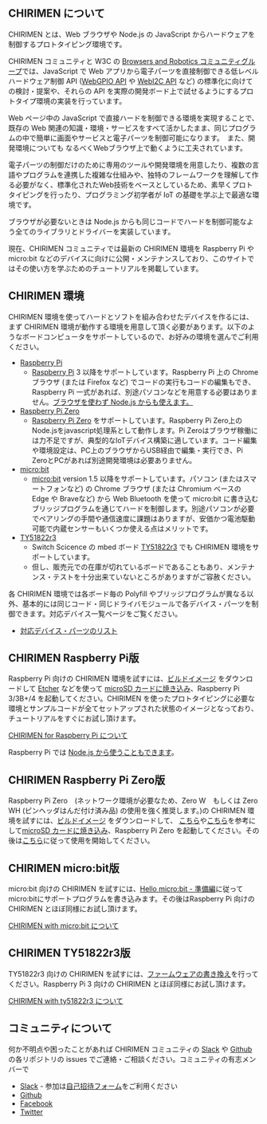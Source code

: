 ## CHIRIMEN について

CHIRIMEN とは、Web ブラウザや Node.js の JavaScript からハードウェアを制御するプロトタイピング環境です。

CHIRIMEN コミュニティと W3C の [Browsers and Robotics コミュニティグループ](https://www.w3.org/community/browserobo/)では、JavaScript で Web アプリから電子パーツを直接制御できる低レベルハードウェア制御 API ([WebGPIO API](http://browserobo.github.io/WebGPIO) や [WebI2C API](http://browserobo.github.io/WebI2C) など) の標準化に向けての検討・提案や、それらの API を実際の開発ボード上で試せるようにするプロトタイプ環境の実装を行っています。

Web ページ中の JavaScript で直接ハードを制御できる環境を実現することで、既存の Web 関連の知識・環境・サービスをすべて活かしたまま、同じプログラムの中で簡単に画面やサービスと電子パーツを制御可能になります。　また、開発環境についても なるべくWebブラウザ上で動くように工夫されています。

電子パーツの制御だけのために専用のツールや開発環境を用意したり、複数の言語やプログラムを連携した複雑な仕組みや、独特のフレームワークを理解して作る必要がなく、標準化されたWeb技術をベースとしているため、素早くプロトタイピングを行ったり、プログラミング初学者が IoT の基礎を学ぶ上で最適な環境です。

ブラウザが必要ないときは Node.js からも同じコードでハードを制御可能なよう全てのライブラリとドライバーを実装しています。

現在、CHIRIMEN コミュニティでは最新の CHIRIMEN 環境を Raspberry Pi や micro:bit などのデバイスに向けに公開・メンテナンスしており、このサイトではその使い方を学ぶためのチュートリアルを掲載しています。

## CHIRIMEN 環境

CHIRIMEN 環境を使ってハードとソフトを組み合わせたデバイスを作るには、まず CHIRIMEN 環境が動作する環境を用意して頂く必要があります。以下のようなボードコンピュータをサポートしているので、お好みの環境を選んでご利用ください。

- [Raspberry Pi](raspi)
  - [Raspberry Pi](https://www.raspberrypi.org/) 3 以降をサポートしています。Raspberry Pi 上の Chrome ブラウザ (または Firefox など) でコードの実行もコードの編集もでき、Raspberry Pi 一式があれば、別途パソコンなどを用意する必要はありません。[ブラウザを使わず Node.js からも使えます。](raspi/nodejs)
- [Raspberry Pi Zero](pizero)
  - [Raspberry Pi Zero](https://www.raspberrypi.org/) をサポートしています。Raspberry Pi Zero上のNode.jsをjavascript処理系として動作します。Pi Zeroはブラウザ稼働には力不足ですが、典型的なIoTデバイス構築に適しています。コード編集や環境設定は、PC上のブラウザからUSB経由で編集・実行でき、Pi ZeroとPCがあれば別途開発環境は必要ありません。
- [micro:bit](microbit)
  - [micro:bit](https://microbit.org/) version 1.5 以降をサポートしています。パソコン (またはスマートフォンなど) の Chrome ブラウザ (または Chromium ベースの Edge や Braveなど) から Web Bluetooth を使って micro:bit に書き込むブリッジプログラムを通じてハードを制御します。別途パソコンが必要でペアリングの手間や通信速度に課題はありますが、安価かつ電池駆動可能で内蔵センサーもいくつか使える点はメリットです。
- [TY51822r3](ty51822r3)
  - Switch Scicence の mbed ボード [TY51822r3](https://www.switch-science.com/catalog/2574/) でも CHIRIMEN 環境をサポートしています。
  - 但し、販売元での在庫が切れているボードであることもあり、メンテナンス・テストを十分出来ていないところがありますがご容赦ください。

各 CHIRIMEN 環境では各ボード毎の Polyfill やブリッジプログラムが異なる以外、基本的には同じコード・同じドライバモジュールで各デバイス・パーツを制御できます。対応デバイス一覧ページをご覧ください。

- [対応デバイス・パーツのリスト](partslist)

## CHIRIMEN Raspberry Pi版

Raspberry Pi 向けの CHIRIMEN 環境を試すには、[ビルドイメージ](https://r.chirimen.org/sdimage) をダウンロードして [Etcher](https://www.balena.io/etcher/) などを使って [microSD カードに焼き込み](raspi/sdcard.md)、Raspberry Pi 3/3B+/4 を起動してください。CHIRIMEN を使ったプロトタイピングに必要な環境とサンプルコードが全てセットアップされた状態のイメージとなっており、チュートリアルをすぐにお試し頂けます。

[CHIRIMEN for Raspberry Pi について](raspi)

Raspberry Pi では [Node.js から使うこともできます](raspi/nodejs)。

## CHIRIMEN Raspberry Pi Zero版
Raspberry Pi Zero　(ネットワーク環境が必要なため、Zero W　もしくは Zero WH (ピンヘッダはんだ付け済み品) の使用を強く推奨します。)の CHIRIMEN 環境を試すには、[ビルドイメージ](https://github.com/chirimen-oh/chirimen-lite/releases) をダウンロードして、 [こちら](raspi/sdcard2)や[こちら](raspi/sdcard)を参考にして[microSD カードに焼き込み](raspi/sdcard.md)、Raspberry Pi Zero を起動してください。その後は[こちら](pizero/)に従って使用を開始してください。


## CHIRIMEN micro:bit版

micro:bit 向けの CHIRIMEN を試すには、[Hello micro:bit - 準備編](microbit/hello_microbit)に従ってmicro:bitにサポートプログラムを書き込みます。その後はRaspberry Pi 向けの CHIRIMEN とほぼ同様にお試し頂けます。

[CHIRIMEN with micro:bit について](microbit)

## CHIRIMEN TY51822r3版

TY51822r3 向けの CHIRIMEN を試すには、[ファームウェアの書き換え](ty51822r3/setting#ty51822r3--chirimen-with-ty51822r3-)を行ってください。Raspberry Pi 3 向けの CHIRIMEN とほぼ同様にお試し頂けます。

[CHIRIMEN with ty51822r3 について](ty51822r3)

## コミュニティについて

何か不明点や困ったことがあれば CHIRIMEN コミュニティの [Slack](http://chirimen-oh.slack.com/) や [Github](https://github.com/chirimen-oh/) の各リポジトリの issues でご連絡・ご相談ください。コミュニティの有志メンバーで

- [Slack](http://chirimen-oh.slack.com/) - 参加は[自己招待フォーム](https://docs.google.com/forms/d/e/1FAIpQLScyfyFZbe7uZbQQzSQq78tRqtRKWXvmDRR_dO39wtzYIQFV5g/viewform)をご利用ください
- [Github](https://github.com/chirimen-oh/)
- [Facebook](https://www.facebook.com/groups/chirimen/)
- [Twitter](https://twitter.com/chirimen_oh)
